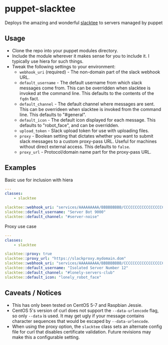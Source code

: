 # puppet-slacktee

Deploys the amazing and wonderful [slacktee](https://github.com/course-hero/slacktee) to servers managed by puppet

## Usage
* Clone the repo into your puppet modules directory.
* Include the module wherever it makes sense for you to include it. I typically use hiera for such things.
* Tweak the following settings to your environment:
  * `webhook_uri` (required) - The non-domain part of the slack webhook URL.
  * `default_username` - The default username from which slack messages come from. This can be overridden when slacktee is invoked at the command line. This defaults to the contents of the `fqdn` fact.
  * `default_channel` - The default channel where messages are sent. This can be overrideen when slacktee is invoked from the command line. This defaults to "#general".
  * `default_icon` - The default icon displayed for each message. This defaults to "robot_face", and can be overridden.
  * `upload_token` - Slack upload token for use with uploading files.
  * `proxy` - Boolean setting that dictates whether you want to submit slack messages to a custom proxy-pass URL. Useful for machines without direct external access. This defaults to `false`.
  * `proxy_url` - Protocol/domain name part for the proxy-pass URL.

## Examples
Basic use for inclusion with hiera
```yaml
---
classes:
    - slacktee

slacktee::webhook_uri: "services/AAAAAAAAA/BBBBBBBBB/CCCCCCCCCCCCCCCCCCCCCCCC"
slacktee::default_username: "Server Bot 9000"
slacktee::default_channel: "#server-noise"
```

Proxy use case
```yaml
---
classes:
    - slacktee

slacktee::proxy: true
slacktee::proxy_url: "https://slackproxy.mydomain.dom"
slacktee::webhook_uri: "services/AAAAAAAAA/BBBBBBBBB/CCCCCCCCCCCCCCCCCCCCCCCC"
slacktee::default_username: "Isolated Server Number 12"
slacktee::default_channel: "#lonely-servers-club"
slacktee::default_icon: "lonely_robot_face"

```

## Caveats / Notices
* This has only been tested on CentOS 5-7 and Raspbian Jessie.
* CentOS 5's version of curl does not support the `--data-urlencode` flag, so only `--data` is used. It may get ugly if your message contains character sequences that would be escaped by `--data-urlencode`.
* When using the proxy option, the `slacktee` class sets an alternate config file for curl that disables certificate validation. Future revisions may make this a configurable setting.
